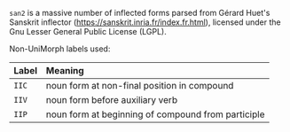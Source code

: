 `san2` is a massive number of inflected forms parsed from Gérard Huet's Sanskrit inflector (https://sanskrit.inria.fr/index.fr.html), licensed under the Gnu Lesser General Public License (LGPL).

Non-UniMorph labels used:

| Label | Meaning |
| :---- | :------ |
| `IIC` | noun form at non-final position in compound |
| `IIV` | noun form before auxiliary verb |
| `IIP` | noun form at beginning of compound from participle |